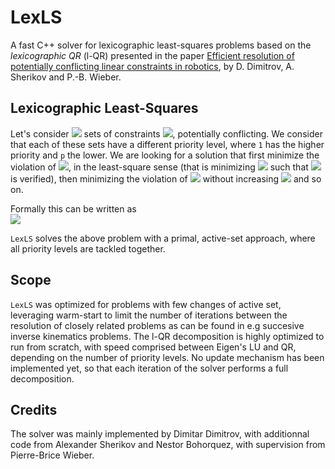 # LexLS
A fast C++ solver for lexicographic least-squares problems based on the *lexicographic QR* (l-QR) presented in the paper [Efficient resolution of potentially conflicting
linear constraints in robotics](https://hal.inria.fr/hal-01183003/document), by D. Dimitrov, A. Sherikov and P.-B. Wieber.

## Lexicographic Least-Squares
Let's consider <img src="https://render.githubusercontent.com/render/math?math=\color{gray}p"> sets of constraints <img src="https://render.githubusercontent.com/render/math?math=\color{gray} b_k \leq C_k x \leq u_k,\ k=1..p">, potentially conflicting. We consider that each of these sets have a different priority level, where `1` has the higher priority and `p` the lower. We are looking for a solution that first minimize the violation of <img src="https://render.githubusercontent.com/render/math?math=\color{gray} b_1 \leq C_1 x \leq u_1">, in the least-square sense (that is minimizing <img src="https://render.githubusercontent.com/render/math?math=\color{gray}\left\|v_1\right\|^2"> such that <img src="https://render.githubusercontent.com/render/math?math=\color{gray} b_1 \leq C_1 x - v_1\leq u_1"> is verified), then minimizing the violation of <img src="https://render.githubusercontent.com/render/math?math=\color{gray} b_2 \leq C_2 x \leq u_2"> without increasing <img src="https://render.githubusercontent.com/render/math?math=\color{gray}\left\|v_1\right\|^2"> and so on.

Formally this can be written as <br />
<img src="https://render.githubusercontent.com/render/math?math=\color{gray}\begin{align*}\mathrm{lex.\ min.}_{x,v}\ \ \left(\left\|v_1\right\|^2, \ldots, \left\|v_p\right\|^2\right)\\ \mathrm{s.t.} \ \ \ \ \  b_k \leq C_k x - v_k \leq u_k,\ \ k=1..p \end{align*}">

`LexLS` solves the above problem with a primal, active-set approach, where all priority levels are tackled together.

## Scope
`LexLS` was optimized for problems with few changes of active set, leveraging warm-start to limit the number of iterations between the resolution of closely related problems as can be found in e.g succesive inverse kinematics problems. The l-QR decomposition is highly optimized to run from scratch, with speed comprised between Eigen's LU and QR, depending on the number of priority levels. No update mechanism has been implemented yet, so that each iteration of the solver performs a full decomposition.

## Credits
The solver was mainly implemented by Dimitar Dimitrov, with additionnal code from Alexander Sherikov and Nestor Bohorquez, with supervision from Pierre-Brice Wieber.
